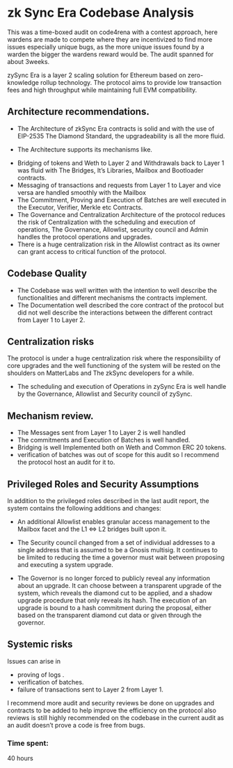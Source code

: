 # zk Sync Era Codebase Analysis 

This was a time-boxed audit on code4rena   with a contest approach, here wardens are made to compete where they are incentivized to find more issues especially unique bugs, as the more unique issues found by a warden the bigger the wardens reward would be. The audit spanned for about 3weeks.

 zySync Era is a layer 2 scaling solution for Ethereum based on zero-knowledge rollup technology. The protocol aims to provide low transaction fees and high throughput while maintaining full EVM compatibility.

## Architecture recommendations.

- The Architecture of zkSync Era contracts is solid and  with the use of EIP-2535 The Diamond Standard, the upgradeability is all the more fluid.

- The Architecture supports its mechanisms like.
* Bridging of tokens and Weth to Layer 2 and Withdrawals back to Layer 1 was fluid with The Bridges, It’s Libraries, Mailbox and Bootloader contracts.
* Messaging of transactions and requests from Layer 1 to Layer and vice versa are handled smoothly with the Mailbox
* The Commitment, Proving and Execution of Batches are well executed in the Executor, Verifier, Merkle etc Contracts.
* The Governance and Centralization Architecture of the protocol reduces the risk of Centralization with the scheduling and execution of operations, The Governance, Allowlist, security council and Admin  handles the protocol operations and upgrades.
* There is a huge centralization risk in the Allowlist contract as its owner can grant access to critical function of the protocol.

## Codebase Quality 
- The Codebase was well written with the intention to well describe the functionalities and different mechanisms the contracts implement.
- The Documentation well described the core contract of the protocol but did not well describe the interactions between the different contract from Layer 1 to Layer 2.

## Centralization risks

The protocol is under a huge centralization risk where the responsibility of core upgrades and the well functioning of the system will be rested on the shoulders on MatterLabs and The zkSync developers for a while. 
- The scheduling and execution of Operations in zySync Era is well handle by the Governance, Allowlist and Security council  of zySync.

## Mechanism review.
- The Messages sent from Layer 1 to Layer 2 is well handled 
- The commitments and Execution of Batches is well handled.
- Bridging is well Implemented both on Weth and Common ERC 20 tokens.
- verification of batches was out of scope for this audit so I recommend the protocol host an audit for it to.

## Privileged Roles and Security Assumptions

In addition to the privileged roles described in the last audit report, the system contains the following additions and changes:

- An additional Allowlist enables granular access management to the Mailbox facet and the L1 ⇔ L2 bridges built upon it. 

- The Security council changed from a set of individual addresses to a single address that is assumed to be a Gnosis multisig. It continues to be limited to reducing the time a governor must wait between proposing and executing a system upgrade.

- The Governor is no longer forced to publicly reveal any information about an upgrade. It can choose between a transparent upgrade of the system, which reveals the diamond cut to be applied, and a shadow upgrade procedure that only reveals its hash. The execution of an upgrade is bound to a hash commitment during the proposal, either based on the transparent diamond cut data or given through the governor.

## Systemic risks
Issues can arise in
- proving of logs .
- verification of batches.
- failure of transactions sent to Layer 2 from Layer 1.

I recommend more audit and security reviews be done on upgrades and contracts to be added to help improve the efficiency on the protocol also reviews is still highly recommended on the codebase in the current audit as an audit doesn’t prove a code is free from bugs.





### Time spent:
40 hours